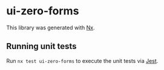 # ui-zero-forms

This library was generated with [Nx](https://nx.dev).

## Running unit tests

Run `nx test ui-zero-forms` to execute the unit tests via [Jest](https://jestjs.io).
